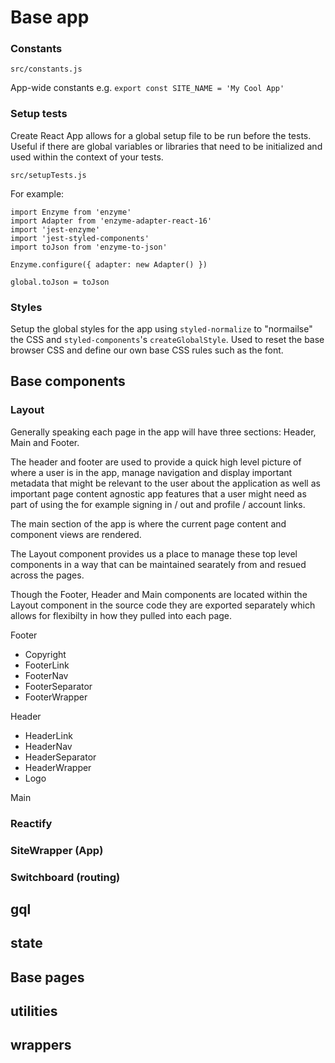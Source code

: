 # Base app

### Constants

```
src/constants.js
```

App-wide constants e.g. `export const SITE_NAME = 'My Cool App'`

### Setup tests

Create React App allows for a global setup file to be run before the tests. Useful if there are global variables or libraries that need to be initialized and used within the context of your tests.

```
src/setupTests.js
```

For example:

```
import Enzyme from 'enzyme'
import Adapter from 'enzyme-adapter-react-16'
import 'jest-enzyme'
import 'jest-styled-components'
import toJson from 'enzyme-to-json'

Enzyme.configure({ adapter: new Adapter() })

global.toJson = toJson
```

### Styles

Setup the global styles for the app using `styled-normalize` to "normailse" the CSS and `styled-components`'s `createGlobalStyle`. Used to reset the base browser CSS and define our own base CSS rules such as the font.

## Base components

### Layout

Generally speaking each page in the app will have three sections: Header, Main and Footer.

The header and footer are used to provide a quick high level picture of where a user is in the app, manage navigation and display important metadata that might be relevant to the user about the application as well as important page content agnostic app features that a user might need as part of using the for example signing in / out and profile / account links.

The main section of the app is where the current page content and component views are rendered.

The Layout component provides us a place to manage these top level components in a way that can be maintained searately from and resued across the pages.

Though the Footer, Header and Main components are located within the Layout component in the source code they are exported separately which allows for flexibilty in how they pulled into each page.

Footer
- Copyright
- FooterLink
- FooterNav
- FooterSeparator
- FooterWrapper

Header
- HeaderLink
- HeaderNav
- HeaderSeparator
- HeaderWrapper
- Logo

Main

### Reactify

### SiteWrapper (App)

### Switchboard (routing)

## gql

## state

## Base pages

## utilities

## wrappers